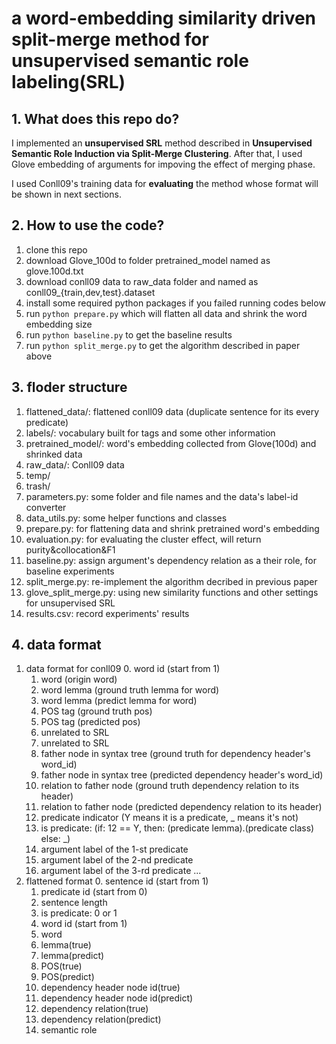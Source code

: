 # a word-embedding similarity driven split-merge method for unsupervised semantic role labeling(SRL)

## 1. What does this repo do?

I implemented an **unsupervised SRL** method described in **Unsupervised Semantic Role Induction via Split-Merge Clustering**. After that, I used Glove embedding of arguments for impoving the effect of merging phase.

I used Conll09's training data for **evaluating** the method whose format will be shown in next sections. 

## 2. How to use the code?

1. clone this repo
2. download Glove_100d to folder pretrained_model named as glove.100d.txt
3. download conll09 data to raw_data folder and named as conll09_{train,dev,test}.dataset
4. install some required python packages if you failed running codes below
5. run `python prepare.py` which will flatten all data and shrink the word embedding size
6. run `python baseline.py` to get the baseline results
7. run `python split_merge.py` to get the algorithm described in paper above

## 3. floder structure

1. flattened_data/:     flattened conll09 data (duplicate sentence for its every predicate)
2. labels/:             vocabulary built for tags and some other information
3. pretrained_model/:   word's embedding collected from Glove(100d) and shrinked data
4. raw_data/:           Conll09 data
5. temp/
6. trash/
7. parameters.py:       some folder and file names and the data's label-id converter
8. data_utils.py:       some helper functions and classes
9. prepare.py:          for flattening data and shrink pretrained word's embedding
10. evaluation.py:      for evaluating the cluster effect, will return purity&collocation&F1
11. baseline.py:        assign argument's dependency relation as a their role, for baseline experiments
12. split_merge.py:     re-implement the algorithm decribed in previous paper
13. glove_split_merge.py:   using new similarity functions and other settings for unsupervised SRL
14. results.csv:        record experiments' results

## 4. data format

1. data format for conll09
    0. word id (start from 1)
    1. word (origin word)
    2. word lemma (ground truth lemma for word)
    3. word lemma (predict lemma for word)
    4. POS tag (ground truth pos)
    5. POS tag (predicted pos)
    6. unrelated to SRL
    7. unrelated to SRL
    8. father node in syntax tree (ground truth for dependency header's word_id)
    9. father node in syntax tree (predicted dependency header's word_id)
    10. relation to father node (ground truth dependency relation to its header)
    11. relation to father node (predicted dependency relation to its header)
    12. predicate indicator (Y means it is a predicate, _ means it's not)
    13. is predicate: (if: 12 == Y, then: (predicate lemma).(predicate class) else: _)
    14. argument label of the 1-st predicate
    15. argument label of the 2-nd predicate
    16. argument label of the 3-rd predicate
    ...
2. flattened format
    0. sentence id (start from 1)
    1. predicate id (start from 0)
    2. sentence length
    3. is predicate: 0 or 1
    4. word id (start from 1)
    5. word
    6. lemma(true)
    7. lemma(predict)
    8. POS(true)
    9. POS(predict)
    10. dependency header node id(true)
    11. dependency header node id(predict)
    12. dependency relation(true)
    13. dependency relation(predict)
    14. semantic role